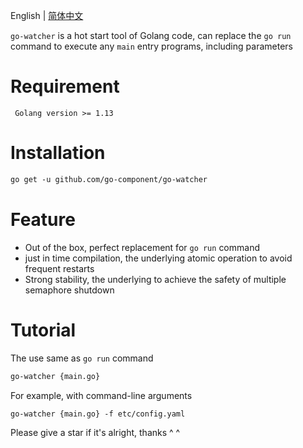 English | [简体中文](README.md)

`go-watcher` is a hot start tool of Golang code, can replace the `go run` command to execute any `main` entry programs, including parameters

# Requirement
```shell
 Golang version >= 1.13
```

# Installation
```html
go get -u github.com/go-component/go-watcher
```

# Feature
*  Out of the box, perfect replacement for `go run` command
*  just in time compilation, the underlying atomic operation to avoid frequent restarts
*  Strong stability, the underlying to achieve the safety of multiple semaphore shutdown

# Tutorial

The use same as  `go run` command

```html
go-watcher {main.go}
```

For example, with command-line arguments

```html
go-watcher {main.go} -f etc/config.yaml
```

Please give a star if it's alright, thanks ^ ^